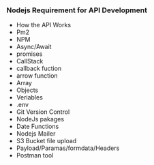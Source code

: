 ### Nodejs Requirement for API Development
- How the API Works
- Pm2
- NPM 
- Async/Await
- promises
- CallStack
- callback fuction
- arrow function
- Array 
- Objects
- Veriables
- .env
- Git Version Control
- NodeJs pakages
- Date Functions
- Nodejs Mailer
- S3 Bucket file upload
- Payload/Paramas/formdata/Headers
- Postman tool
